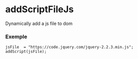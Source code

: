 # addScriptFileJs

Dynamically add a js file to dom

### Exemple 

```
jsFile  = "https://code.jquery.com/jquery-2.2.3.min.js";
addScript(jsFile);
```
